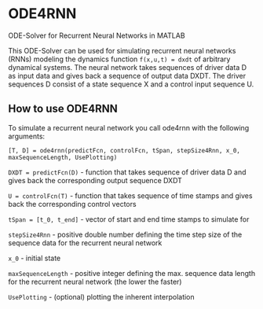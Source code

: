 # ODE4RNN
ODE-Solver for Recurrent Neural Networks in MATLAB

This ODE-Solver can be used for simulating recurrent neural networks (RNNs) modeling the dynamics function ```f(x,u,t) = dxdt``` of arbitrary dynamical systems.
The neural network takes sequences of driver data D as input data and gives back a sequence of output data DXDT.
The driver sequences D consist of a state sequence X and a control input sequence U.

## How to use ODE4RNN
To simulate a recurrent neural network you call ode4rnn with the following arguments:
```
[T, D] = ode4rnn(predictFcn, controlFcn, tSpan, stepSize4Rnn, x_0, maxSequenceLength, UsePlotting)
```
```DXDT = predictFcn(D)``` - function that takes sequence of driver data D and gives back the corresponding output sequence DXDT

```U = controlFcn(T)``` - function that takes sequence of time stamps and gives back the corresponding control vectors

```tSpan = [t_0, t_end]``` - vector of start and end time stamps to simulate for

```stepSize4Rnn``` - positive double number defining the time step size of the sequence data for the recurrent neural network

```x_0``` - initial state

```maxSequenceLength``` - positive integer defining the max. sequence data length for the recurrent neural network (the lower the faster)

```UsePlotting``` - (optional) plotting the inherent interpolation
